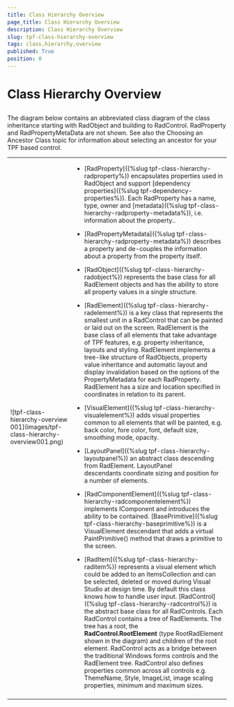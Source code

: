 ```yaml
---
title: Class Hierarchy Overview
page_title: Class Hierarchy Overview
description: Class Hierarchy Overview
slug: tpf-class-hierarchy-overview
tags: class,hierarchy,overview
published: True
position: 0
---
```


# Class Hierarchy Overview



## 

The diagram below contains an abbreviated class diagram of the class inheritance starting with RadObject and building to RadControl. 
        RadProperty and RadPropertyMetaData are not shown. See also the Choosing an Ancestor Class topic for information about selecting an ancestor for your
        TPF based control.


<table><tr><td>![tpf-class-hierarchy-overview 001](images/tpf-class-hierarchy-overview001.png)</td><td>



* [RadProperty]({%slug tpf-class-hierarchy-radproperty%}) encapsulates 
                  properties used in RadObject and support [dependency 
                  properties]({%slug tpf-dependency-properties%}). Each RadProperty has a name, type, owner and 
                    [metadata]({%slug tpf-class-hierarchy-radproperty-metadata%}), i.e.
                    information about the property..
                  

* [RadPropertyMetadata]({%slug tpf-class-hierarchy-radproperty-metadata%}) describes
                    a property and de-couples the information about a property from the property itself. 
                  

* [RadObject]({%slug tpf-class-hierarchy-radobject%}) represents the base
                    class for all RadElement objects and has the ability to store all property values in a single structure.
                  

* [RadElement]({%slug tpf-class-hierarchy-radelement%}) is a key class that
                    represents the smallest unit in a RadControl that can be painted or laid out on the screen. RadElement is the base class of all elements that
                    take advantage of TPF features, e.g. property inheritance, layouts and styling. RadElement implements a tree-like structure of RadObjects, property
                    value inheritance and automatic layout and display invalidation based on the options of the PropertyMetadata for each RadProperty. RadElement has a
                    size and location specified in coordinates in relation to its parent.
                  

* [VisualElement]({%slug tpf-class-hierarchy-visualelement%}) adds visual properties
                    common to all elements that will be painted, e.g. back color, fore color, font, default size, smoothing mode, opacity.
                  

* [LayoutPanel]({%slug tpf-class-hierarchy-layoutpanel%}) an abstract class
                    descending from RadElement. LayoutPanel descendants coordinate sizing and position for a number of elements.
                  

* [RadComponentElement]({%slug tpf-class-hierarchy-radcomponentelement%}) implements IComponent 
                    and introduces the ability to be contained.
                  [BasePrimitive]({%slug tpf-class-hierarchy-baseprimitive%}) is a VisualElement descendant 
                  that adds a virtual PaintPrimitive() method that draws a primitive to the screen.

* [RadItem]({%slug tpf-class-hierarchy-raditem%}) represents a visual element which
                    could be added to an ItemsCollection and can be selected, deleted or moved during Visual Studio at design time. By default this class knows how to 
                    handle user input.
                  [RadControl]({%slug tpf-class-hierarchy-radcontrol%}) is the abstract base class for 
                  all RadControls. Each RadControl contains a tree of RadElements. The tree has a root, the <b>RadControl.RootElement </b>(type 
                  RootRadElement shown in the diagram) and children of the root element. RadControl acts as a bridge between the traditional Windows forms controls 
                  and the RadElement tree. RadControl also defines properties common across all controls e.g. ThemeName, Style, ImageList, image scaling properties,
                  minimum and maximum sizes.</td></tr><tr><td></td><td></td></tr></table>
